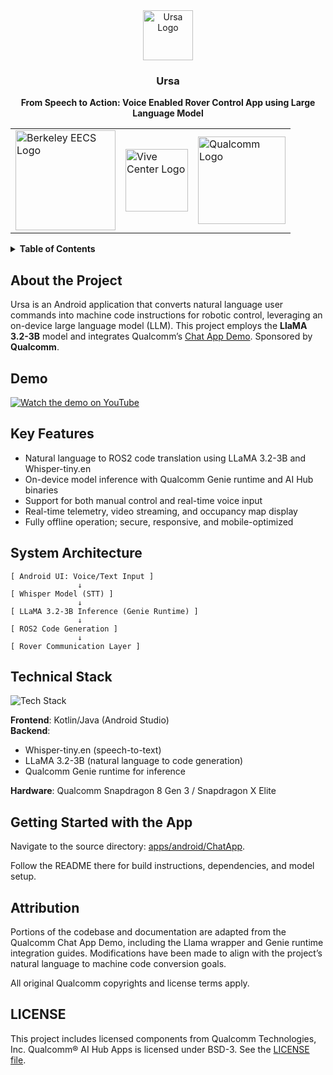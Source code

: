 <div align="center">
  <img src="apps/android/ChatApp/assets/ursa_logo.jpg" alt="Ursa Logo" width="80" height="80" />

  <h3>Ursa</h3>
  <p><strong>From Speech to Action: Voice Enabled Rover Control App using Large Language Model</strong></p>

  <table align="center">
    <tr>
      <td><img src="apps/android/ChatApp/assets/eecs_logo.jpg" alt="Berkeley EECS Logo" width="160" /></td>
      <td><img src="apps/android/ChatApp/assets/vive_logo.png" alt="Vive Center Logo" width="100" /></td>
      <td><img src="apps/android/ChatApp/assets/qualcomm_logo.png" alt="Qualcomm Logo" width="140" /></td>
    </tr>
  </table>
</div>

<details>
<summary><strong>Table of Contents</strong></summary>

- [About the Project](#about-the-project)
- [Demo](#demo)
- [Key Features](#key-features)
- [System Architecture](#system-architecture)
- [Technical Stack](#technical-stack)
- [Getting Started with the App](#getting-started-with-the-app)
- [Attribution](#attribution)
- [License](#license)

</details>

## About the Project

Ursa is an Android application that converts natural language user commands into machine code instructions for robotic control, leveraging an on-device large language model (LLM). This project employs the **LlaMA 3.2-3B** model and integrates Qualcomm’s [Chat App Demo](https://github.com/quic/ai-hub-apps/tree/main/apps/android/ChatApp). Sponsored by **Qualcomm**.

## Demo

[![Watch the demo on YouTube](https://img.youtube.com/vi/QfCmIGPUlbI/0.jpg)](https://youtu.be/QfCmIGPUlbI)

## Key Features
- Natural language to ROS2 code translation using LLaMA 3.2-3B and Whisper-tiny.en
- On-device model inference with Qualcomm Genie runtime and AI Hub binaries
- Support for both manual control and real-time voice input
- Real-time telemetry, video streaming, and occupancy map display
- Fully offline operation; secure, responsive, and mobile-optimized

## System Architecture

```plaintext
[ Android UI: Voice/Text Input ]
               ↓
[ Whisper Model (STT) ]
               ↓
[ LLaMA 3.2-3B Inference (Genie Runtime) ]
               ↓
[ ROS2 Code Generation ]
               ↓
[ Rover Communication Layer ]
```

## Technical Stack

<img src="apps/android/ChatApp/assets/tech-stack.png" alt="Tech Stack" />

**Frontend**: Kotlin/Java (Android Studio)  
**Backend**:  
- Whisper-tiny.en (speech-to-text)  
- LLaMA 3.2-3B (natural language to code generation)  
- Qualcomm Genie runtime for inference

**Hardware**: Qualcomm Snapdragon 8 Gen 3 / Snapdragon X Elite


## Getting Started with the App

Navigate to the source directory: [apps/android/ChatApp](apps/android/ChatApp).

Follow the README there for build instructions, dependencies, and model setup.

## Attribution

Portions of the codebase and documentation are adapted from the Qualcomm Chat App Demo, 
including the Llama wrapper and Genie runtime integration guides. 
Modifications have been made to align with the project’s natural language to machine code 
conversion goals.

All original Qualcomm copyrights and license terms apply.

## LICENSE

This project includes licensed components from Qualcomm Technologies, Inc. Qualcomm® AI Hub Apps is licensed under BSD-3. See the [LICENSE file](../LICENSE).
